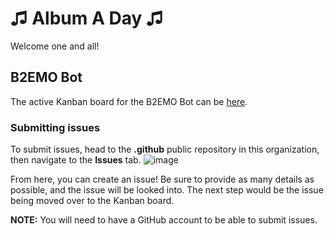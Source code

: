 # ♫ Album A Day ♫

Welcome one and all!

## B2EMO Bot

The active Kanban board for the B2EMO Bot can be [here](https://github.com/orgs/albumaday/projects/1/views/1).

### Submitting issues

To submit issues, head to the **.github** public repository in this organization, then navigate to the **Issues** tab.
![image](https://user-images.githubusercontent.com/13096122/225754587-fe71956f-379d-4010-9934-2918c2793a07.png)

From here, you can create an issue! Be sure to provide as many details as possible, and the issue will be looked into. The next step would be the issue being moved over to the Kanban board.

**NOTE:** You will need to have a GitHub account to be able to submit issues.
